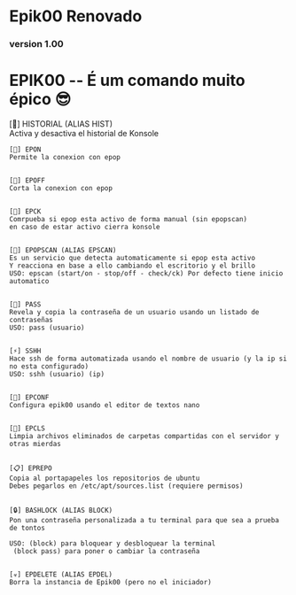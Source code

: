 # Epik00 Renovado
### version 1.00

<!--
**Epik00/Epik00** is a ✨ _special_ ✨ repository because its `README.md` (this file) appears on your GitHub profile.
-->


# EPIK00 -- É um comando muito épico 😎
[📃] HISTORIAL (ALIAS HIST)  
    Activa y desactiva el historial de Konsole
    
    
    [👀] EPON  
    Permite la conexion con epop
    
    
    [👀] EPOFF  
    Corta la conexion con epop
    
    
    [👀] EPCK  
    Comrpueba si epop esta activo de forma manual (sin epopscan)
    en caso de estar activo cierra konsole
    
    
    [👀] EPOPSCAN (ALIAS EPSCAN)  
    Es un servicio que detecta automaticamente si epop esta activo
    Y reacciona en base a ello cambiando el escritorio y el brillo
    USO: epscan (start/on - stop/off - check/ck) Por defecto tiene inicio automatico
    
    
    [🔑] PASS  
    Revela y copia la contraseña de un usuario usando un listado de contraseñas
    USO: pass (usuario) 
    
    
    [⚡] SSHH  
    Hace ssh de forma automatizada usando el nombre de usuario (y la ip si no esta configurado)
    USO: sshh (usuario) (ip) 
    
    
    [🔧] EPCONF  
    Configura epik00 usando el editor de textos nano
    
    
    [🧹] EPCLS  
    Limpia archivos eliminados de carpetas compartidas con el servidor y otras mierdas
    
    
    [📋] EPREPO  
    Copia al portapapeles los repositorios de ubuntu
    Debes pegarlos en /etc/apt/sources.list (requiere permisos)
    
    
    [🔒] BASHLOCK (ALIAS BLOCK)    
    Pon una contraseña personalizada a tu terminal para que sea a prueba de tontos
    
    USO: (block) para bloquear y desbloquear la terminal 
     (block pass) para poner o cambiar la contraseña 


    [☣] EPDELETE (ALIAS EPDEL) 
    Borra la instancia de Epik00 (pero no el iniciador)

